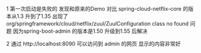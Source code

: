 1 第一次启动是失败的 发现和原来的Demo 对比 spring-cloud-netflix-core 的版本从1.3 升到了1.35
	出现了 org/springframework/cloud/netflix/zuul/ZuulConfiguration class no found 问题 
	因为spring-boot-admin 的版本是1.50  升级到1.55 后解决
	
2 通过 http://localhost:8090 可以访问到 admin 的网页 显示的内容非常好
	


